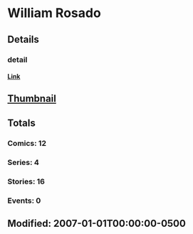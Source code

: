 # William  Rosado 
## Details
### detail
#### [Link](http://marvel.com/comics/creators/1003/william_rosado?utm_campaign=apiRef&utm_source=225578a89fc76f3d20fbffda5d17a88d)
## [Thumbnail](http://i.annihil.us/u/prod/marvel/i/mg/b/40/image_not_available.jpg)
## Totals
### Comics: 12
### Series: 4
### Stories: 16
### Events: 0
## Modified: 2007-01-01T00:00:00-0500